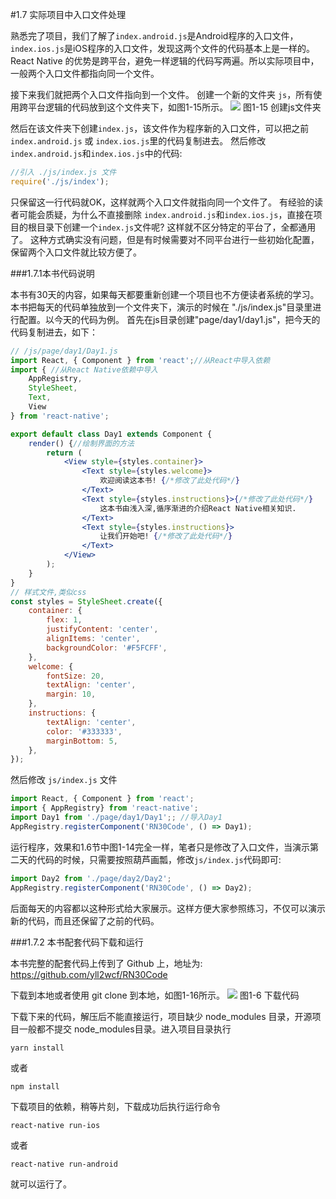 #1.7 实际项目中入口文件处理

熟悉完了项目，我们了解了`index.android.js`是Android程序的入口文件，`index.ios.js`是iOS程序的入口文件，发现这两个文件的代码基本上是一样的。React Native 的优势是跨平台，避免一样逻辑的代码写两遍。所以实际项目中，一般两个入口文件都指向同一个文件。

接下来我们就把两个入口文件指向到一个文件。
创建一个新的文件夹 `js`，所有使用跨平台逻辑的代码放到这个文件夹下，如图1-15所示。
![](/assets/图1-15.png) 图1-15 创建js文件夹

然后在该文件夹下创建`index.js`，该文件作为程序新的入口文件，可以把之前`index.android.js` 或 `index.ios.js`里的代码复制进去。
然后修改`index.android.js`和`index.ios.js`中的代码:
```js
//引入 ./js/index.js 文件
require('./js/index');
```
只保留这一行代码就OK，这样就两个入口文件就指向同一个文件了。
有经验的读者可能会质疑，为什么不直接删除 `index.android.js`和`index.ios.js`，直接在项目的根目录下创建一个`index.js`文件呢? 这样就不区分特定的平台了，全都通用了。 这种方式确实没有问题，但是有时候需要对不同平台进行一些初始化配置，保留两个入口文件就比较方便了。

###1.7.1本书代码说明

本书有30天的内容，如果每天都要重新创建一个项目也不方便读者系统的学习。
本书把每天的代码单独放到一个文件夹下，演示的时候在 "./js/index.js"目录里进行配置。以今天的代码为例。
首先在js目录创建"page/day1/day1.js"，把今天的代码复制进去，如下：
```jsx
// /js/page/day1/Day1.js
import React, { Component } from 'react';//从React中导入依赖
import { //从React Native依赖中导入
    AppRegistry,
    StyleSheet,
    Text,
    View
} from 'react-native';

export default class Day1 extends Component {
    render() {//绘制界面的方法
        return (
            <View style={styles.container}>
                <Text style={styles.welcome}>
                    欢迎阅读这本书! {/*修改了此处代码*/}
                </Text>
                <Text style={styles.instructions}>{/*修改了此处代码*/}
                    这本书由浅入深,循序渐进的介绍React Native相关知识.
                </Text>
                <Text style={styles.instructions}>
                    让我们开始吧! {/*修改了此处代码*/}
                </Text>
            </View>
        );
    }
}
// 样式文件,类似css
const styles = StyleSheet.create({
    container: {
        flex: 1,
        justifyContent: 'center',
        alignItems: 'center',
        backgroundColor: '#F5FCFF',
    },
    welcome: {
        fontSize: 20,
        textAlign: 'center',
        margin: 10,
    },
    instructions: {
        textAlign: 'center',
        color: '#333333',
        marginBottom: 5,
    },
});
```
然后修改 `js/index.js` 文件
```jsx
import React, { Component } from 'react';
import { AppRegistry} from 'react-native';
import Day1 from './page/day1/Day1';; //导入Day1
AppRegistry.registerComponent('RN30Code', () => Day1);
```
运行程序，效果和1.6节中图1-14完全一样，笔者只是修改了入口文件，当演示第二天的代码的时候，只需要按照葫芦画瓢，修改`js/index.js`代码即可:
```jsx
import Day2 from './page/day2/Day2';
AppRegistry.registerComponent('RN30Code', () => Day2);
```
后面每天的内容都以这种形式给大家展示。这样方便大家参照练习，不仅可以演示新的代码，而且还保留了之前的代码。

###1.7.2 本书配套代码下载和运行

本书完整的配套代码上传到了 Github 上，地址为:
https://github.com/yll2wcf/RN30Code 

下载到本地或者使用 git clone 到本地，如图1-16所示。
![](/assets/图1-16.png) 图1-6 下载代码

下载下来的代码，解压后不能直接运行，项目缺少 node_modules 目录，开源项目一般都不提交 node_modules目录。进入项目目录执行
```
yarn install
```
或者
```
npm install
```
下载项目的依赖，稍等片刻，下载成功后执行运行命令
```
react-native run-ios
```
或者
```
react-native run-android
```
就可以运行了。

